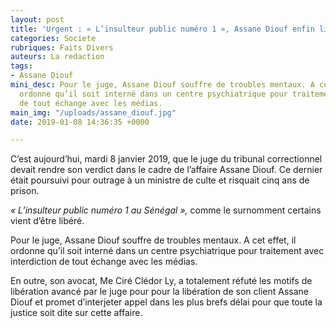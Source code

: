 ```yaml
---
layout: post
title: 'Urgent : « L’insulteur public numéro 1 », Assane Diouf enfin libre'
categories: Societe
rubriques: Faits Divers
auteurs: La redaction
tags:
- Assane Diouf
mini_desc: Pour le juge, Assane Diouf souffre de troubles mentaux. A cet effet, il
  ordonne qu’il soit interné dans un centre psychiatrique pour traitement avec interdiction
  de tout échange avec les médias.
main_img: "/uploads/assane_diouf.jpg"
date: 2019-01-08 14:36:35 +0000

---
```

C’est aujourd’hui, mardi 8 janvier 2019, que le juge du tribunal correctionnel devait rendre son verdict dans le cadre de l’affaire Assane Diouf. Ce dernier était poursuivi pour outrage à un ministre de culte et risquait cinq ans de prison.

_« L’insulteur public numéro 1 au Sénégal »,_ comme le surnomment certains vient d’être libéré.

Pour le juge, Assane Diouf souffre de troubles mentaux. A cet effet, il ordonne qu’il soit interné dans un centre psychiatrique pour traitement avec interdiction de tout échange avec les médias.

En outre, son avocat, Me Ciré Clédor Ly, a totalement réfuté les motifs de libération avancé par le juge pour pour la libération de son client Assane Diouf et promet d’interjeter appel dans les plus brefs délai pour que toute la justice soit dite sur cette affaire.
